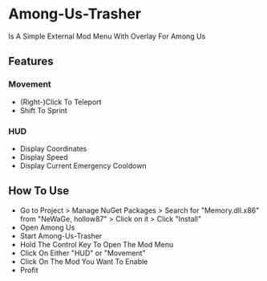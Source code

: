 # Among-Us-Trasher
Is A Simple External Mod Menu With Overlay For Among Us
## Features
### Movement
- (Right-)Click To Teleport
- Shift To Sprint
### HUD
- Display Coordinates
- Display Speed
- Display Current Emergency Cooldown
## How To Use
- Go to Project > Manage NuGet Packages > Search for "Memory.dll.x86" from "NeWaGe, hollow87" > Click on it > Click "Install"
- Open Among Us
- Start Among-Us-Trasher
- Hold The Control Key To Open The Mod Menu
- Click On Either "HUD" or "Movement"
- Click On The Mod You Want To Enable
- Profit
